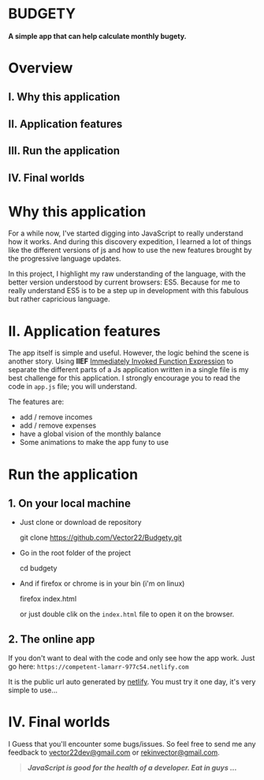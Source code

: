 # BUDGETY

#### A simple app that can help calculate monthly bugety.

# Overview

## I. Why this application
## II. Application features
## III. Run the application
## IV. Final worlds

# Why this application

For a while now, I've started digging into JavaScript to really understand how it works. And during this discovery expedition, I learned a lot of things like the different versions of js and how to use the new features brought by the progressive language updates.

In this project, I highlight my raw understanding of the language, with the better version understood by current browsers: ES5.
Because for me to really understand ES5 is to be a step up in development with this fabulous but rather capricious language.

# II. Application features

The app itself is simple and useful. However, the logic behind the scene is another story. Using **IIEF** [Immediately Invoked Function Expression](https://developer.mozilla.org/en-US/docs/Glossary/IIFE) to separate the different parts of a Js application written in a single file is my best challenge for this application. I strongly encourage you to read the code in `app.js` file; you will understand.

The features are:
* add / remove incomes
* add / remove expenses
* have a global vision of the monthly    balance
* Some animations to make the app funy to use


# Run the application

## 1. On your local machine

+ Just clone or download de repository

    git clone https://github.com/Vector22/Budgety.git

+ Go in the root folder of the project

    cd budgety

+ And if firefox or chrome is in your bin (i'm on linux)

    firefox index.html

    or just double clik on the `index.html` file to open it on the browser.

## 2. The online app

If you don't want to deal with the code and only see how the app work.
Just go here: `https://competent-lamarr-977c54.netlify.com`

It is the public url auto generated by [netlify](https://docs.netlify.com/#discover-netlify). You must try it one day, it's very simple to use...

# IV. Final worlds

I Guess that you'll encounter some bugs/issues. So feel free to send me any feedback to vector22dev@gmail.com or rekinvector@gmail.com.

> ***JavaScript is good for the health of a developer.
Eat in guys ...***